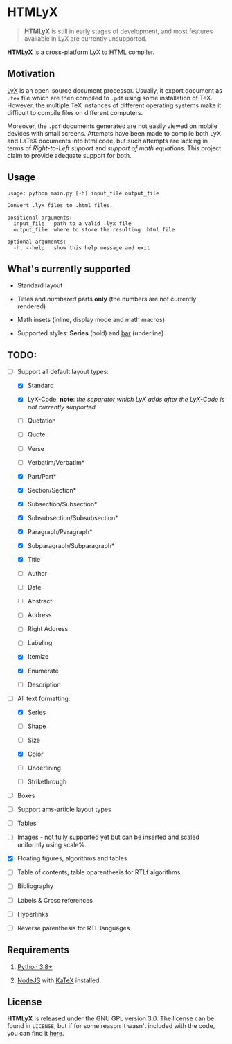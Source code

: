 # HTMLyX

> **HTMLyX** is still in early stages of development, and most features available in LyX are currently unsupported.

**HTMLyX** is a cross-platform LyX to HTML compiler.

## Motivation

[LyX](https://www.lyx.org/) is an open-source document processor. Usually, it export document as `.tex` file which are
then compiled to `.pdf` using some installation of TeX. However, the multiple TeX instances of different operating
systems make it difficult to compile files on different computers.

Moreover, the `.pdf` documents generated are not easily viewed on mobile devices with small screens.
Attempts have been made to compile both LyX and LaTeX documents into html code, but such attempts are lacking in terms
of _Right-to-Left support_ and _support of math equations_. This project claim to provide adequate support for both.

## Usage

```
usage: python main.py [-h] input_file output_file

Convert .lyx files to .html files.

positional arguments:
  input_file   path to a valid .lyx file
  output_file  where to store the resulting .html file

optional arguments:
  -h, --help   show this help message and exit
```

## What's currently supported

* Standard layout

* Titles and *numbered* parts **only** (the numbers are not currently rendered)

* Math insets (inline, display mode and math macros)

* Supported styles: **Series** (bold) and <u>bar</u> (underline)

## TODO:

- [ ] Support all default layout types:
  
  - [x] Standard
  
  - [X] LyX-Code.
    **note**: *the separator which LyX adds after the LyX-Code is not currently
    supported*
  
  - [ ] Quotation
  
  - [ ] Quote
  
  - [ ] Verse
  
  - [ ] Verbatim/Verbatim*
  
  - [x] Part/Part*
  
  - [x] Section/Section*
  
  - [x] Subsection/Subsection*
  
  - [x] Subsubsection/Subsubsection*
  
  - [x] Paragraph/Paragraph*
  
  - [x] Subparagraph/Subparagraph*
  
  - [x] Title
  
  - [ ] Author
  
  - [ ] Date
  
  - [ ] Abstract
  
  - [ ] Address
  
  - [ ] Right Address
  
  - [ ] Labeling
  
  - [x] Itemize
  
  - [x] Enumerate
  
  - [ ] Description

- [ ] All text formatting:
  
  - [x] Series
  
  - [ ] Shape
  
  - [ ] Size
  
  - [x] Color
  
  - [ ] Underlining
  
  - [ ] Strikethrough

- [ ] Boxes

- [ ] Support ams-article layout types

- [ ] Tables

- [ ] Images - not fully supported yet but can be inserted and scaled uniformly using scale%.

- [x] Floating figures, algorithms and tables

- [ ] Table of contents, table oparenthesis for RTLf algorithms

- [ ] Bibliography

- [ ] Labels & Cross references

- [ ] Hyperlinks

- [ ] Reverse parenthesis for RTL languages

## Requirements

1. [Python 3.8+](https://www.python.org/)

2. [NodeJS](https://nodejs.org) with [KaTeX](https://github.com/KaTeX/KaTeX) installed.

## License

**HTMLyX** is released under the GNU GPL version 3.0. The license can be found in `LICENSE`, but if for some reason it
wasn't included with the code, you can find it [here](https://www.gnu.org/licenses/gpl-3.0.txt).
